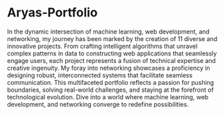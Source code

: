# Aryas-Portfolio

In the dynamic intersection of machine learning, web development, and networking, my journey has been marked by the creation of 11 diverse and innovative projects. From crafting intelligent algorithms that unravel complex patterns in data to constructing web applications that seamlessly engage users, each project represents a fusion of technical expertise and creative ingenuity. My foray into networking showcases a proficiency in designing robust, interconnected systems that facilitate seamless communication. This multifaceted portfolio reflects a passion for pushing boundaries, solving real-world challenges, and staying at the forefront of technological evolution. Dive into a world where machine learning, web development, and networking converge to redefine possibilities.
